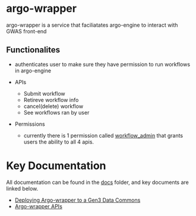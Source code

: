 # argo-wrapper

argo-wrapper is a service that faciliatates argo-engine to interact with GWAS front-end

## Functionalites

* authenticates user to make sure they have permission to run workflows in argo-engine
* APIs
    * Submit workflow
    * Retireve workflow info
    * cancel(delete) workflow
    * See workflows ran by user


* Permissions
    * currently there is 1 permission called [workflow_admin](https://github.com/uc-cdis/commons-users/blob/master/users/vhdcprod/user.yaml#L69-L72) that grants users
    the ability to all 4 apis.

# Key Documentation

All documentation can be found in the [docs](docs) folder, and key documents are linked below.

* [Deploying Argo-wrapper to a Gen3 Data Commons](docs/readmes/deploy.md)
* [Argo-wrapper APIs](docs/readmes/apis.md)
